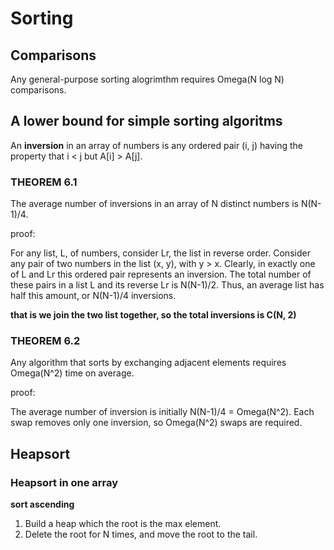 # Sorting

## Comparisons

Any general-purpose sorting alogrimthm requires Omega(N log N) comparisons.

## A lower bound for simple sorting algoritms

An **inversion** in an array of numbers is any ordered pair (i, j) having the
property that i < j but A[i] > A[j].


### THEOREM 6.1

The average number of inversions in an array of N distinct numbers is N(N-1)/4.

proof:

For any list, L, of numbers, consider Lr, the list in reverse order. Consider
any pair of two numbers in the list (x, y), with y > x. Clearly, in exactly one
of L and Lr this ordered pair represents an inversion. The total number of
these pairs in a list L and its reverse Lr is N(N-1)/2. Thus, an average list
has half this amount, or N(N-1)/4 inversions.

__that is we join the two list together, so the total inversions is C(N, 2)__

### THEOREM 6.2

Any algorithm that sorts by exchanging adjacent elements requires Omega(N^2)
time on average.

proof:

The average number of inversion is initially N(N-1)/4 = Omega(N^2). Each swap
removes only one inversion, so Omega(N^2) swaps are required.


## Heapsort

### Heapsort in one array

__sort ascending__

1. Build a heap which the root is the max element.
2. Delete the root for N times, and move the root to the tail.
